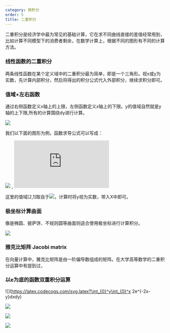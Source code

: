 ```yaml
---
category: 微积分
order: 5
title: 二重积分
---
```


二重积分是经济学中最为常见的基础计算，它在求不同曲线直接的差值经常用到，比如计算不同模型下的消费者剩余，在数学计算上，根据不同的图形有不同的计算方法。

### 线性函数的二重积分

两条线性函数在某个定义域中的二重积分最为简单，即是一个三角形。视x或y为实数，先计算内部积分，然后将得出的积分公式代入外部积分，继续求积分即可。

### 值域+左右函数

通过右侧函数定义x轴上的上限，左侧函数定义x轴上的下限。y的值域自然就是y轴的上下限,所有的计算围绕dy进行计算。

![](https://self-1253763202.cos.ap-chengdu.myqcloud.com/applications/shangcai/jifen.jpg)

我们以下面的图形为例，函数求导公式可以写成：

![](https://latex.codecogs.com/svg.latex?\int_{-1}^2\int_{y^2}^{y+2}f(x)dxdy) , ![](https://latex.codecogs.com/svg.latex?f(x)=xy)

这里的值域[2,1]取自于![](https://latex.codecogs.com/svg.latex?y^2-y-2=0)，计算时将y视为实数，带入X中即可。

### 极坐标计算曲面

像是椭圆、披萨饼、不规则圆等曲面则适合使用极坐标进行计算积分。

![](https://self-1253763202.cos.ap-chengdu.myqcloud.com/applications/shangcai/shanxing.jpg)

### 雅克比矩阵 Jacobi matrix

在向量计算中，雅克比矩阵是由一阶偏导数组成的矩阵。在大学高等数学的二重积分运算中有提到过，

### 以e为底的函数双重积分运算

![](https://latex.codecogs.com/svg.latex?\int_{0}^y\int_{0}^x 2e^{-2x-y}dxdy) 

![](https://latex.codecogs.com/svg.latex?\int_{0}^x2e^{-2u}du\int_{0}^ye^{-v}dv) 

![](https://latex.codecogs.com/svg.latex?[-e^{-2u}]_0^x*[-e^{-v}]_0^y) 

![](https://latex.codecogs.com/svg.latex?(1-e^{-2x})(1-e^{-y}) )


